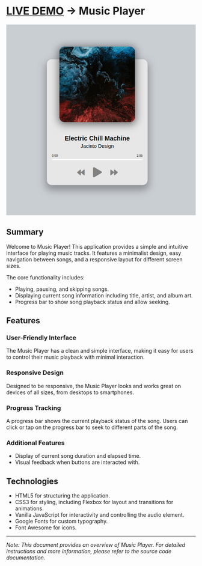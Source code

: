 # [LIVE DEMO](https://shcoobz.github.io/music-player/) -> Music Player

![Project Image](img/music-player.png)

## Summary

Welcome to Music Player! This application provides a simple and intuitive interface for playing music tracks. It features a minimalist design, easy navigation between songs, and a responsive layout for different screen sizes.

The core functionality includes:

- Playing, pausing, and skipping songs.
- Displaying current song information including title, artist, and album art.
- Progress bar to show song playback status and allow seeking.

## Features

### User-Friendly Interface

The Music Player has a clean and simple interface, making it easy for users to control their music playback with minimal interaction.

### Responsive Design

Designed to be responsive, the Music Player looks and works great on devices of all sizes, from desktops to smartphones.

### Progress Tracking

A progress bar shows the current playback status of the song. Users can click or tap on the progress bar to seek to different parts of the song.

### Additional Features

- Display of current song duration and elapsed time.
- Visual feedback when buttons are interacted with.

## Technologies

- HTML5 for structuring the application.
- CSS3 for styling, including Flexbox for layout and transitions for animations.
- Vanilla JavaScript for interactivity and controlling the audio element.
- Google Fonts for custom typography.
- Font Awesome for icons.

---

_Note: This document provides an overview of Music Player. For detailed instructions and more information, please refer to the source code documentation._
